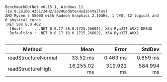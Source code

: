 ```

BenchmarkDotNet v0.15.1, Windows 11 (10.0.26100.4351/24H2/2024Update/HudsonValley)
AMD Ryzen 5 5500U with Radeon Graphics 2.10GHz, 1 CPU, 12 logical and 6 physical cores
.NET SDK 8.0.402
  [Host]     : .NET 8.0.17 (8.0.1725.26602), X64 RyuJIT AVX2 DEBUG
  DefaultJob : .NET 8.0.17 (8.0.1725.26602), X64 RyuJIT AVX2


```
| Method              | Mean         | Error      | StdDev     |
|-------------------- |-------------:|-----------:|-----------:|
| readStructureNormal |     33.52 ms |   0.463 ms |   0.859 ms |
| readStructureHigh   | 16,255.02 ms | 319.921 ms | 584.994 ms |
